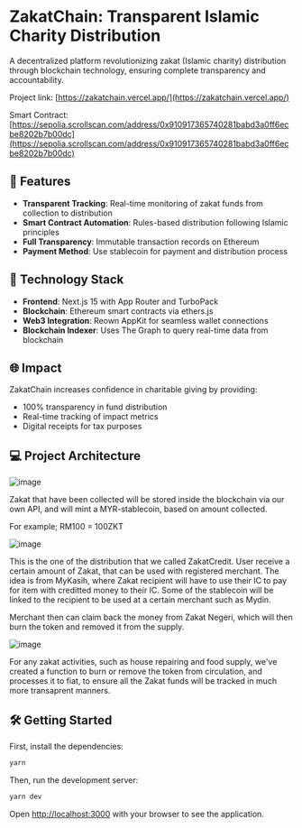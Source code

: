 # ZakatChain: Transparent Islamic Charity Distribution

A decentralized platform revolutionizing zakat (Islamic charity) distribution through blockchain technology, ensuring complete transparency and accountability.

Project link: [https://zakatchain.vercel.app/](https://zakatchain.vercel.app/)

Smart Contract: [https://sepolia.scrollscan.com/address/0x910917365740281babd3a0ff6ecbe8202b7b00dc](https://sepolia.scrollscan.com/address/0x910917365740281babd3a0ff6ecbe8202b7b00dc)

## 🌟 Features

- **Transparent Tracking**: Real-time monitoring of zakat funds from collection to distribution
- **Smart Contract Automation**: Rules-based distribution following Islamic principles
- **Full Transparency**: Immutable transaction records on Ethereum
- **Payment Method**: Use stablecoin for payment and distribution process

## 🚀 Technology Stack

- **Frontend**: Next.js 15 with App Router and TurboPack
- **Blockchain**: Ethereum smart contracts via ethers.js
- **Web3 Integration**: Reown AppKit for seamless wallet connections
- **Blockchain Indexer**: Uses The Graph to query real-time data from blockchain

## 🌐 Impact

ZakatChain increases confidence in charitable giving by providing:

- 100% transparency in fund distribution
- Real-time tracking of impact metrics
- Digital receipts for tax purposes

## 💻 Project Architecture

![image](https://github.com/user-attachments/assets/8a2a8ded-dea4-47fb-b11d-a95d167dd560)

Zakat that have been collected will be stored inside the blockchain via our own API, and will mint a MYR-stablecoin, based on amount collected.

For example; RM100 = 100ZKT

![image](https://github.com/user-attachments/assets/517c2f33-e266-4275-acc3-a8982f51e964)

This is the one of the distribution that we called ZakatCredit. User receive a certain amount of Zakat, that can be used with registered merchant. The idea is from MyKasih, where Zakat recipient will have to use their IC to pay for item with creditted money to their IC. Some of the stablecoin will be linked to the recipient to be used at a certain merchant such as Mydin. 

Merchant then can claim back the money from Zakat Negeri, which will then burn the token and removed it from the supply.

![image](https://github.com/user-attachments/assets/4b28179d-58ed-4489-9bd7-af6b138926a8)

For any zakat activities, such as house repairing and food supply, we've created a function to burn or remove the token from circulation, and processes it to fiat, to ensure all the Zakat funds will be tracked in much more transaprent manners.

## 🛠️ Getting Started

First, install the dependencies:

```bash
yarn
```

Then, run the development server:

```bash
yarn dev
```

Open [http://localhost:3000](http://localhost:3000) with your browser to see the application.


